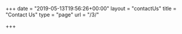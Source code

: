 +++
date = "2019-05-13T19:56:26+00:00"
layout = "contactUs"
title = "Contact Us"
type = "page"
url = "/3/"

+++

<!-- url = "/contact-us/" -->